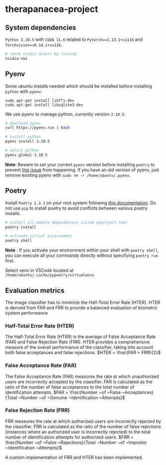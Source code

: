 # therapanacea-project


## System dependencies

`Python 3.10.5` with `CUDA 11.6` related to `Pytorch==1.13.1+cu116` and `Torchvision==0.14.1+cu116`.
```bash
# check nvidia divers by running
nvidia-smi
```

## Pyenv
Some ubuntu installs needed which should be installed before installing `python` with `pyenv`:
```
sudo apt-get install libffi-dev
sudo apt-get install libsqlite3-dev
```

 We use pyenv to manage python, currently version `3.10.5`:
```bash
# download pyenv
curl https://pyenv.run | bash

# install python
pyenv install 3.10.5

# select python
pyenv global 3.10.5
```

**Note**: Beware to set your correct `pyenv` version before installing `poetry` to prevent [this issue](https://github.com/python-poetry/poetry/issues/5252#issuecomment-1055697424) from happening. If you have an old version of pyenv, just remove existing pyenv with `sudo rm -r /home/ubuntu/.pyenv`.

## Poetry

Install `Poetry 1.3.1` on your root system following [this documentation](https://www.notion.so/allisone-ai/ML-Dev-environment-on-your-remote-1d5891a6ba6a4ebdb8f0e32e704e71c3#705b1b1887664a02b291a12ba9bdaf55).
Do not use `pip` to install poetry to avoid conflicts between various poetry installs.

```bash
# install all module dependencies inside pyproject.toml
poetry install

# activate virtual environment
poetry shell
```

**Note** : If you activate your environment within your shell with `poetry shell`, you can execute all your commands directly without specifying `poetry run` first.

Select venv in VSCode located at `/home/ubuntu/.cache/pypoetry/virtualenvs`


## Evaluation metrics 

The image classifier has to minimize the Half-Total Error Rate (HTER). HTER is derived from FAR and FRR to provide a balanced evaluation of biometric system performance

### Half-Total Error Rate (HTER)

The Half-Total Error Rate (HTER) is the average of False Acceptance Rate (FAR) and False Rejection Rate (FRR).
HTER provides a comprehensive measure of the overall performance of the classifier, taking into account both false acceptances and false rejections.
$HTER = \frac{FAR + FRR}{2}$

### False Acceptance Rate (FAR)

The False Acceptance Rate (FAR) measures the rate at which unauthorized users are incorrectly accepted by the classifier.
FAR is calculated as the ratio of the number of false acceptances to the total number of identification attempts.
$FAR = \frac{Number ~of ~False ~Acceptances}{Total ~Number ~of ~Genuine ~Identification ~Attempts}$

### False Rejection Rate (FRR)
FRR measures the rate at which authorized users are incorrectly rejected by the classifier.
FRR is calculated as the ratio of the number of false rejections (instances where an authorized user is incorrectly rejected) to the total number of identification attempts for authorized users.
$FRR = \frac{Number ~of ~False ~Rejections}{Total ~Number ~of ~Impostor ~Identification ~Attempts}$

A custom implementation of FRR and HTER has been implemented. 